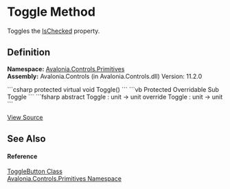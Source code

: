 # Toggle Method


Toggles the <a href="P_Avalonia_Controls_Primitives_ToggleButton_IsChecked">IsChecked</a> property.



## Definition
**Namespace:** <a href="N_Avalonia_Controls_Primitives">Avalonia.Controls.Primitives</a>  
**Assembly:** Avalonia.Controls (in Avalonia.Controls.dll) Version: 11.2.0

<Tabs groupId="api-code-preview">
<TabItem value="csharp" label="C#">
```csharp
protected virtual void Toggle()
```
</TabItem>
<TabItem value="vb" label="VB">
```vb
Protected Overridable Sub Toggle
```
</TabItem>
<TabItem value="fsharp" label="F#">
```fsharp
abstract Toggle : unit -> unit 
override Toggle : unit -> unit 
```
</TabItem>
</Tabs>



<a href="https://github.com/AvaloniaUI/Avalonia/tree/master/src/Avalonia.Controls/Primitives/ToggleButton.cs#L140" title="View the source code">View Source</a>



## See Also


#### Reference
<a href="T_Avalonia_Controls_Primitives_ToggleButton">ToggleButton Class</a>  
<a href="N_Avalonia_Controls_Primitives">Avalonia.Controls.Primitives Namespace</a>  
